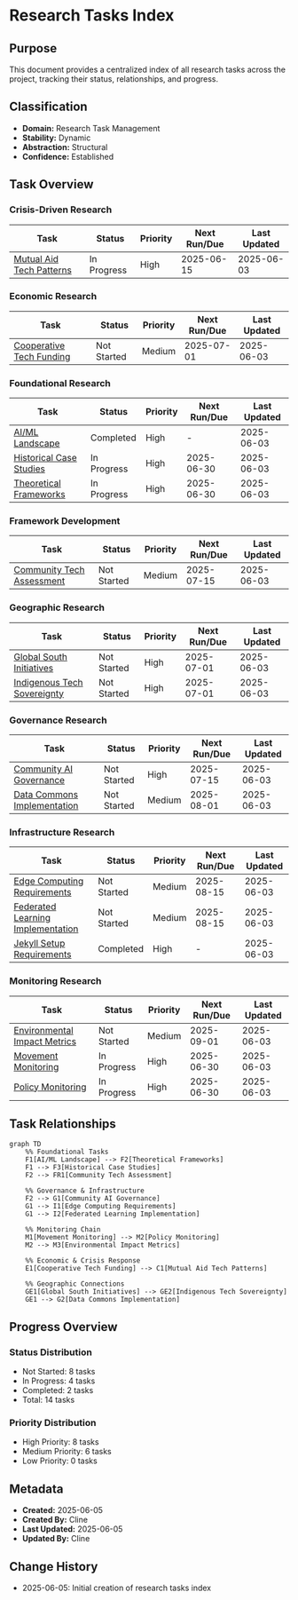 # Research Tasks Index

## Purpose
This document provides a centralized index of all research tasks across the project, tracking their status, relationships, and progress.

## Classification
- **Domain:** Research Task Management
- **Stability:** Dynamic
- **Abstraction:** Structural
- **Confidence:** Established

## Task Overview

### Crisis-Driven Research
| Task | Status | Priority | Next Run/Due | Last Updated |
|------|--------|----------|--------------|--------------|
| [Mutual Aid Tech Patterns](crisis_driven/mutual_aid_tech_patterns.md) | In Progress | High | 2025-06-15 | 2025-06-03 |

### Economic Research
| Task | Status | Priority | Next Run/Due | Last Updated |
|------|--------|----------|--------------|--------------|
| [Cooperative Tech Funding](economic/cooperative_tech_funding.md) | Not Started | Medium | 2025-07-01 | 2025-06-03 |

### Foundational Research
| Task | Status | Priority | Next Run/Due | Last Updated |
|------|--------|----------|--------------|--------------|
| [AI/ML Landscape](foundational/ai_ml_landscape.md) | Completed | High | - | 2025-06-03 |
| [Historical Case Studies](foundational/historical_case_studies.md) | In Progress | High | 2025-06-30 | 2025-06-03 |
| [Theoretical Frameworks](foundational/theoretical_frameworks.md) | In Progress | High | 2025-06-30 | 2025-06-03 |

### Framework Development
| Task | Status | Priority | Next Run/Due | Last Updated |
|------|--------|----------|--------------|--------------|
| [Community Tech Assessment](frameworks/community_tech_assessment.md) | Not Started | Medium | 2025-07-15 | 2025-06-03 |

### Geographic Research
| Task | Status | Priority | Next Run/Due | Last Updated |
|------|--------|----------|--------------|--------------|
| [Global South Initiatives](geographic/global_south_initiatives.md) | Not Started | High | 2025-07-01 | 2025-06-03 |
| [Indigenous Tech Sovereignty](geographic/indigenous_tech_sovereignty.md) | Not Started | High | 2025-07-01 | 2025-06-03 |

### Governance Research
| Task | Status | Priority | Next Run/Due | Last Updated |
|------|--------|----------|--------------|--------------|
| [Community AI Governance](governance/community_ai_governance.md) | Not Started | High | 2025-07-15 | 2025-06-03 |
| [Data Commons Implementation](governance/data_commons_implementation.md) | Not Started | Medium | 2025-08-01 | 2025-06-03 |

### Infrastructure Research
| Task | Status | Priority | Next Run/Due | Last Updated |
|------|--------|----------|--------------|--------------|
| [Edge Computing Requirements](infrastructure/edge_computing_requirements.md) | Not Started | Medium | 2025-08-15 | 2025-06-03 |
| [Federated Learning Implementation](infrastructure/federated_learning_implementation.md) | Not Started | Medium | 2025-08-15 | 2025-06-03 |
| [Jekyll Setup Requirements](infrastructure/jekyll_setup_requirements.md) | Completed | High | - | 2025-06-03 |

### Monitoring Research
| Task | Status | Priority | Next Run/Due | Last Updated |
|------|--------|----------|--------------|--------------|
| [Environmental Impact Metrics](monitoring/environmental_impact_metrics.md) | Not Started | Medium | 2025-09-01 | 2025-06-03 |
| [Movement Monitoring](monitoring/movement_monitoring.md) | In Progress | High | 2025-06-30 | 2025-06-03 |
| [Policy Monitoring](monitoring/policy_monitoring.md) | In Progress | High | 2025-06-30 | 2025-06-03 |

## Task Relationships

```mermaid
graph TD
    %% Foundational Tasks
    F1[AI/ML Landscape] --> F2[Theoretical Frameworks]
    F1 --> F3[Historical Case Studies]
    F2 --> FR1[Community Tech Assessment]
    
    %% Governance & Infrastructure
    F2 --> G1[Community AI Governance]
    G1 --> I1[Edge Computing Requirements]
    G1 --> I2[Federated Learning Implementation]
    
    %% Monitoring Chain
    M1[Movement Monitoring] --> M2[Policy Monitoring]
    M2 --> M3[Environmental Impact Metrics]
    
    %% Economic & Crisis Response
    E1[Cooperative Tech Funding] --> C1[Mutual Aid Tech Patterns]
    
    %% Geographic Connections
    GE1[Global South Initiatives] --> GE2[Indigenous Tech Sovereignty]
    GE1 --> G2[Data Commons Implementation]
```

## Progress Overview

### Status Distribution
- Not Started: 8 tasks
- In Progress: 4 tasks
- Completed: 2 tasks
- Total: 14 tasks

### Priority Distribution
- High Priority: 8 tasks
- Medium Priority: 6 tasks
- Low Priority: 0 tasks

## Metadata
- **Created:** 2025-06-05
- **Created By:** Cline
- **Last Updated:** 2025-06-05
- **Updated By:** Cline

## Change History
- 2025-06-05: Initial creation of research tasks index
